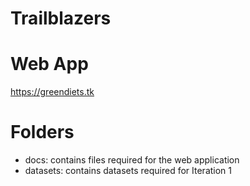 # Trailblazers

# Web App
https://greendiets.tk

# Folders
- docs: contains files required for the web application
- datasets: contains datasets required for Iteration 1
